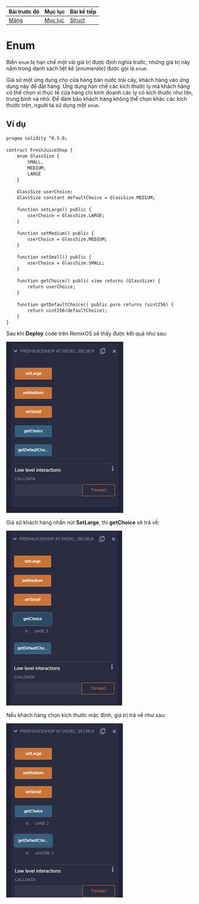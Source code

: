 |Bài trước đó|Mục lục|Bài kế tiếp|
|---|---|---|
|[Mảng](13_Arrays.md)|[Mục lục](README.md)|[Struct](15_Structs.md)|

# Enum

Biến `enum` bị hạn chế một vài giá trị được định nghĩa trước, những giá trị này nằm trong danh sách liệt kê (*enumerate*) được gọi là `enum`.

Giả sử một ứng dụng cho cửa hàng bán nước trái cây, khách hàng vào ứng dụng này để đặt hàng. Ứng dụng hạn chế các kích thước ly mà khách hàng có thể chọn vì thực tế cửa hàng chỉ kinh doanh các ly có kích thước như lớn, trung bình và nhỏ. Để đảm bảo khách hàng không thể chọn khác các kích thước trên, người ta sử dụng một `enum`.

## Ví dụ

```solidity
pragma solidity ^0.5.0;

contract FreshJuiceShop {
    enum GlassSize {
        SMALL,
        MEDIUM,
        LARGE
    }

    GlassSize userChoice;
    GlassSize constant defaultChoice = GlassSize.MEDIUM;

    function setLarge() public {
        userChoice = GlassSize.LARGE;
    }

    function setMedium() public {
        userChoice = GlassSize.MEDIUM;
    }

    function setSmall() public {
        userChoice = GlassSize.SMALL;
    }

    function getChoice() public view returns (GlassSize) {
        return userChoice;
    }

    function getDefaultChoice() public pure returns (uint256) {
        return uint256(defaultChoice);
    }
}
```

Sau khi **Deploy** code trên RemixOS sẽ thấy được kết quả như sau:

![Hinh1](Images/Bai14/Hinh1.png)

Giả sử khách hàng nhấn nút **SetLarge**, thì **getChoice** sẽ trả về:

![Hinh2](Images/Bai14/Hinh2.png)

Nếu khách hàng chọn kích thước mặc định, giá trị trả về như sau:

![Hinh3](Images/Bai14/Hinh3.png)
